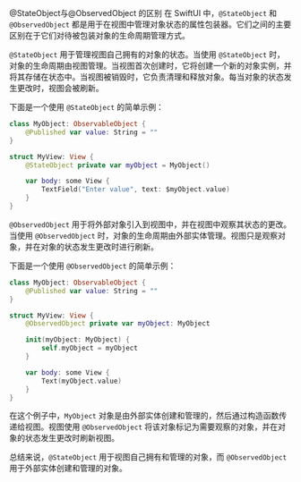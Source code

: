 @StateObject与@ObservedObject 的区别
在 SwiftUI 中，`@StateObject` 和 `@ObservedObject` 都是用于在视图中管理对象状态的属性包装器。它们之间的主要区别在于它们对待被包装对象的生命周期管理方式。

`@StateObject` 用于管理视图自己拥有的对象的状态。当使用 `@StateObject` 时，对象的生命周期由视图管理。当视图首次创建时，它将创建一个新的对象实例，并将其存储在状态中。当视图被销毁时，它负责清理和释放对象。每当对象的状态发生更改时，视图会被刷新。

下面是一个使用 `@StateObject` 的简单示例：

```swift
class MyObject: ObservableObject {
    @Published var value: String = ""
}

struct MyView: View {
    @StateObject private var myObject = MyObject()

    var body: some View {
        TextField("Enter value", text: $myObject.value)
    }
}
```

`@ObservedObject` 用于将外部对象引入到视图中，并在视图中观察其状态的更改。当使用 `@ObservedObject` 时，对象的生命周期由外部实体管理。视图只是观察对象，并在对象的状态发生更改时进行刷新。

下面是一个使用 `@ObservedObject` 的简单示例：

```swift
class MyObject: ObservableObject {
    @Published var value: String = ""
}

struct MyView: View {
    @ObservedObject private var myObject: MyObject

    init(myObject: MyObject) {
        self.myObject = myObject
    }

    var body: some View {
        Text(myObject.value)
    }
}
```

在这个例子中，`MyObject` 对象是由外部实体创建和管理的，然后通过构造函数传递给视图。视图使用 `@ObservedObject` 将该对象标记为需要观察的对象，并在对象的状态发生更改时刷新视图。

总结来说，`@StateObject` 用于视图自己拥有和管理的对象，而 `@ObservedObject` 用于外部实体创建和管理的对象。